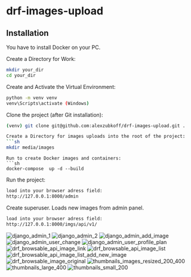 # drf-images-upload

## Installation

You have to install Docker on your PC.

Create a Directory for Work:
```sh
mkdir your_dir
cd your_dir 
```
Create and Activate the Virtual Environment:
```sh
python -m venv venv
venv\Scripts\activate (Windows)
```
Clone the project (after Git installation):
```sh
(venv) git clone git@github.com:alexzubkoff/drf-images-upload.git .

Create a Directory for images uploads into the root of the project:
```sh
mkdir media/images
```
```
Run to create Docker images and containers:
```sh
docker-compose  up -d --build 
```
Run the project:
```sh
load into your browser adress field:
http://127.0.0.1:8000/admin
```
Create superuser.
Loads new images from admin panel.
```sh
load into your browser adress field:
http://127.0.0.1:8000/imgs/api/v1/
```
![django_admin_1](https://user-images.githubusercontent.com/22620680/220641803-244eb4e0-4331-4e5d-a8ad-5dabc6eebb0d.png)
![django_admin_2](https://user-images.githubusercontent.com/22620680/220641815-cfd80c37-e731-4c8f-8570-75f908becda7.png)
![django_admin_add_image](https://user-images.githubusercontent.com/22620680/220641822-9e1a2dcd-3bc8-4dca-95c1-cf10fbeb8e0b.png)
![django_admin_user_change](https://user-images.githubusercontent.com/22620680/220641828-ed43fa3b-8228-4878-923a-fb8007a47c07.png)
![django_admin_user_profile_plan](https://user-images.githubusercontent.com/22620680/220641829-203ecf3f-e451-43f5-8e34-156ddf13661f.png)
![drf_browsable_api_image_link](https://user-images.githubusercontent.com/22620680/220641831-ade663cf-697f-4199-bc21-fb697888e8c6.png)
![drf_browsable_api_image_list](https://user-images.githubusercontent.com/22620680/220641834-3a1a8b07-9a3d-4bd8-b223-d80302de7fc6.png)
![drf_browsable_api_image_list_add_new_image](https://user-images.githubusercontent.com/22620680/220641838-ebaf5ee4-886e-4ce9-8406-74cac6d25f0b.png)
![drf_browsable_image_original](https://user-images.githubusercontent.com/22620680/220641844-4daea8d5-e2cc-4388-8377-0bcc05bcf7d5.png)
![thumbnails_images_resized_200_400](https://user-images.githubusercontent.com/22620680/220641849-abff7593-3604-432e-ab72-1b68c4301cc6.png)
![thumbnails_large_400](https://user-images.githubusercontent.com/22620680/220641857-6cbcf6fe-8f21-4096-bbb5-ff33dd5d54f8.png)
![thumbnails_small_200](https://user-images.githubusercontent.com/22620680/220641859-88e68174-322c-47dd-b74b-57bbfc92993b.png)
